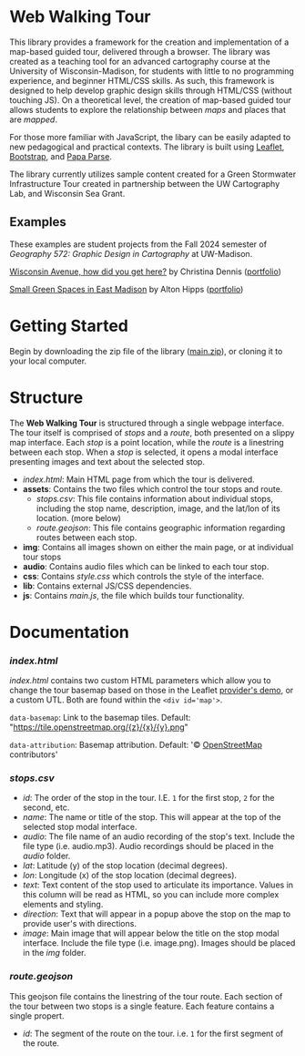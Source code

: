 # Web Walking Tour
This library provides a framework for the creation and implementation of a map-based guided tour, delivered through a browser. The library was created as a teaching tool for an advanced cartography course at the University of Wisconsin-Madison, for students with little to no programming experience, and beginner HTML/CSS skills. As such, this framework is designed to help develop graphic design skills through HTML/CSS (without touching JS). On a theoretical level, the creation of map-based guided tour allows students to explore the relationship between _maps_ and places that are _mapped_. 

For those more familiar with JavaScript, the libary can be easily adapted to new pedagogical and practical contexts. The library is built using [Leaflet](https://leafletjs.com/), [Bootstrap](https://getbootstrap.com/), and [Papa Parse](https://www.papaparse.com/). 

The library currently utilizes sample content created for a Green Stormwater Infrastructure Tour created in partnership between the UW Cartography Lab, and Wisconsin Sea Grant.

## Examples

These examples are student projects from the Fall 2024 semester of _Geography 572: Graphic Design in Cartography_ at UW-Madison.

[Wisconsin Avenue, how did you get here?](https://cldennis.github.io/walkingtour/) by Christina Dennis ([portfolio](https://cldennis.github.io/))

[Small Green Spaces in East Madison](https://wholegrainmustard.github.io/572_walkingTour/#close) by Alton Hipps ([portfolio](https://wholegrainmustard.github.io/portfolio/index.html))

# Getting Started
Begin by downloading the zip file of the library ([main.zip](https://github.com/cartobaldrica/web-walking-tour/archive/refs/heads/main.zip)), or cloning it to your local computer.

# Structure
The __Web Walking Tour__ is structured through a single webpage interface. The tour itself is comprised of _stops_ and a _route_, both presented on a slippy map interface. Each _stop_ is a point location, while the _route_ is a linestring between each stop. When a _stop_ is selected, it opens a modal interface presenting images and text about the selected stop. 

- _index.html_: Main HTML page from which the tour is delivered.
- __assets__: Contains the two files which control the tour stops and route. 
    - _stops.csv_: This file contains information about individual stops, including the stop name, description, image, and the lat/lon of its location. (more below)
    - _route.geojson_: This file contains geographic information regarding routes between each stop.
- __img__: Contains all images shown on either the main page, or at individual tour stops
- __audio__: Contains audio files which can be linked to each tour stop.
- __css__: Contains _style.css_ which controls the style of the interface.
- __lib__: Contains external JS/CSS dependencies.
- __js__: Contains _main.js_, the file which builds tour functionality.

# Documentation

### _index.html_
_index.html_ contains two custom HTML parameters which allow you to change the tour basemap based on those in the Leaflet [provider's demo](https://leaflet-extras.github.io/leaflet-providers/preview/), or a custom UTL. Both are found within the `<div id='map'>`. 

`data-basemap`: Link to the basemap tiles. Default: "https://tile.openstreetmap.org/{z}/{x}/{y}.png"

`data-attribution`: Basemap attribution. Default: '&copy; <a href="https://www.openstreetmap.org/copyright">OpenStreetMap</a> contributors'

### _stops.csv_
- _id_: The order of the stop in the tour. I.E. `1` for the first stop, `2` for the second, etc. 
- _name_: The name or title of the stop. This will appear at the top of the selected stop modal interface. 
- _audio_: The file name of an audio recording of the stop's text. Include the file type (i.e. audio.mp3). Audio recordings should be placed in the _audio_ folder.  
- _lat_: Latitude (y) of the stop location (decimal degrees).
- _lon_: Longitude (x) of the stop location (decimal degrees).
- _text_: Text content of the stop used to articulate its importance. Values in this column will be read as HTML, so you can include more complex elements and styling. 
- _direction_: Text that will appear in a popup above the stop on the map to provide user's with directions. 
- _image_: Main image that will appear below the title on the stop modal interface. Include the file type (i.e. image.png). Images should be placed in the _img_ folder.

### _route.geojson_
This geojson file contains the linestring of the tour route. Each section of the tour between two stops is a single feature. Each feature contains a single propert.
- _id_: The segment of the route on the tour. i.e. `1` for the first segment of the route.


